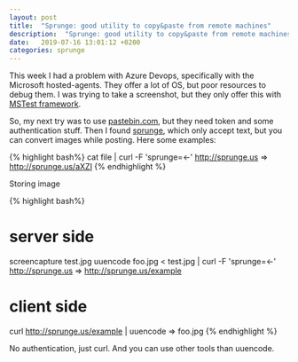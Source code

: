 ```yaml
---
layout: post
title:  "Sprunge: good utility to copy&paste from remote machines"
description:  "Sprunge: good utility to copy&paste from remote machines"
date:   2019-07-16 13:01:12 +0200
categories: sprunge
---
```

This week I had a problem with Azure Devops, specifically with the Microsoft hosted-agents. They offer a lot of OS, but poor resources to debug them. I was trying to take a screenshot, but they only offer this with [MSTest framework][mstest].

So, my next try was to use [pastebin.com][pb], but they need token and some authentication stuff. Then I found [sprunge][sp], which only accept text, but you can convert images while posting. Here some examples:

{% highlight bash%}
cat file | curl -F 'sprunge=<-' http://sprunge.us
=> http://sprunge.us/aXZI
{% endhighlight %}

Storing image

{% highlight bash%}
# server side
screencapture test.jpg
uuencode foo.jpg < test.jpg | curl -F 'sprunge=<-' http://sprunge.us
=> http://sprunge.us/example

# client side
curl http://sprunge.us/example | uuencode
=> foo.jpg
{% endhighlight %}

No authentication, just curl. And you can use other tools than uuencode.

[pb]: https://pastebin.com/
[sp]: http://sprunge.us/
[mstest]: https://docs.microsoft.com/en-us/azure/devops/test/collect-screenshots-and-video?view=azure-devops

